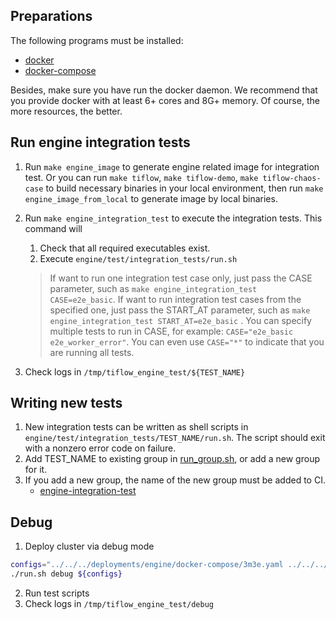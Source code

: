 ## Preparations

The following programs must be installed:

* [docker](https://docs.docker.com/get-docker/)
* [docker-compose](https://docs.docker.com/compose/install/)

Besides, make sure you have run the docker daemon. We recommend that you provide docker with at least 6+ cores and 8G+ memory. Of course, the more resources, the better.

## Run engine integration tests

1. Run `make engine_image` to generate engine related image for integration test.
   Or you can run `make tiflow`, `make tiflow-demo`, `make tiflow-chaos-case` to build necessary binaries in your local environment,
   then run `make engine_image_from_local` to generate image by local binaries.
2. Run `make engine_integration_test` to execute the integration tests. This command will

   1. Check that all required executables exist.
   2. Execute `engine/test/integration_tests/run.sh`

   > If want to run one integration test case only, just pass the CASE parameter, such as `make engine_integration_test CASE=e2e_basic`.
   > If want to run integration test cases from the specified one, just pass the START_AT parameter, such as `make engine_integration_test START_AT=e2e_basic` .
   > You can specify multiple tests to run in CASE, for example: `CASE="e2e_basic e2e_worker_error"`. You can even
   > use `CASE="*"` to indicate that you are running all tests.
   >
3. Check logs in `/tmp/tiflow_engine_test/${TEST_NAME}`

## Writing new tests

1. New integration tests can be written as shell scripts in `engine/test/integration_tests/TEST_NAME/run.sh`. The script should
exit with a nonzero error code on failure.
2. Add TEST_NAME to existing group in [run_group.sh](./run_group.sh), or add a new group for it.
3. If you add a new group, the name of the new group must be added to CI.
   * [engine-integration-test](https://github.com/PingCAP-QE/ci/blob/main/pipelines/pingcap/tiflow/latest/pull_engine_integration_test.groovy)

## Debug

1. Deploy cluster via debug mode

```bash
configs="../../../deployments/engine/docker-compose/3m3e.yaml ../../../deployments/engine/docker-compose/dm_databases.yaml" 
./run.sh debug ${configs}
```

2. Run test scripts
3. Check logs in `/tmp/tiflow_engine_test/debug`
